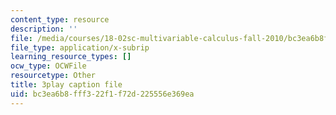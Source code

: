 ```yaml
---
content_type: resource
description: ''
file: /media/courses/18-02sc-multivariable-calculus-fall-2010/bc3ea6b8fff322f1f72d225556e369ea_idNIKTaBEaI.srt
file_type: application/x-subrip
learning_resource_types: []
ocw_type: OCWFile
resourcetype: Other
title: 3play caption file
uid: bc3ea6b8-fff3-22f1-f72d-225556e369ea
---
```

